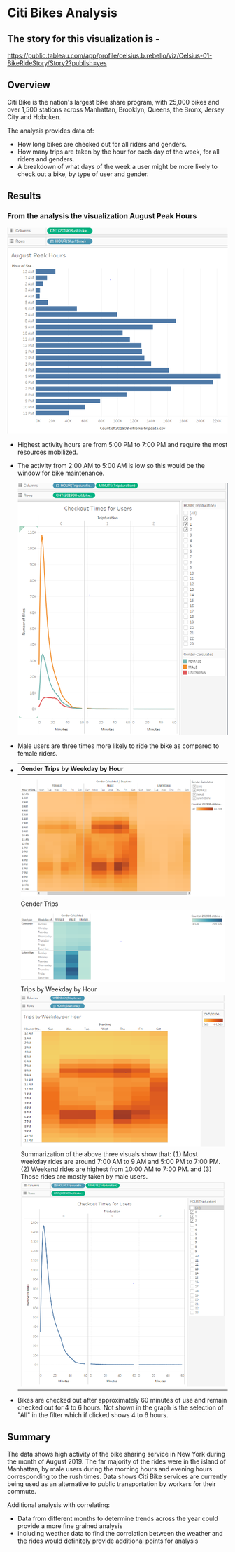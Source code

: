 # Citi Bikes Analysis
## The story for this visualization is - 
https://public.tableau.com/app/profile/celsius.b.rebello/viz/Celsius-01-BikeRideStory/Story2?publish=yes
## Overview

Citi Bike is the nation's largest bike share program, with 25,000 bikes and over 1,500 stations across Manhattan, Brooklyn, Queens, the Bronx, Jersey City and Hoboken.

The analysis provides data of:

- How long bikes are checked out for all riders and genders.
- How many trips are taken by the hour for each day of the week, for all riders and genders.
- A breakdown of what days of the week a user might be more likely to check out a bike, by type of user and gender.

## Results

### From the analysis the visualization August Peak Hours 



  ![img](/images/image1.png)  

 

- Highest activity hours are from 5:00 PM to 7:00 PM and require the most resources mobilized.
- The activity from 2:00 AM to 5:00 AM is low so this would be the window for bike maintenance.

 

  ![img](/images/image-2.png)  

-  Male users are three times more likely to ride the bike as compared to female riders.

  

- | Gender Trips by Weekday by Hour                              |
  | ------------------------------------------------------------ |
  | ![img](/images/image-3.png)  |
  | Gender Trips                                                 |
  | ![img](/images/image-4.png)  |
  | Trips by Weekday by Hour                                     |
  | ![img](/images/image-5.png)  |
  | Summarization of the above three visuals show that: (1) Most weekday rides are around 7:00 AM to 9 AM and 5:00 PM to 7:00 PM. (2) Weekend rides are highest from 10:00 AM to 7:00 PM. and (3) Those rides are mostly taken by male users. |
  | ![img](/images/image-6.png)  |

- Bikes are checked out after approximately 60 minutes of use and remain checked out for 4  to 6 hours. Not shown in the graph is the selection of "All" in the filter which if clicked shows 4 to 6 hours.

## Summary 

The data shows high activity of the bike sharing service in New York during the month of August 2019.
The far majority of the rides were in the island of Manhattan, by male users during the morning hours and evening hours corresponding to the rush times. Data shows  Citi Bike services are currently being used as an alternative to public transportation by workers for their commute.

Additional analysis with correlating:

- Data from different months to determine trends across the year could provide a more fine grained analysis
- including weather data to find the correlation between the weather and the rides would definitely provide additional points for analysis
